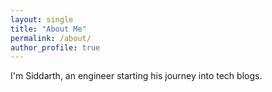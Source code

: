```yaml
---
layout: single
title: "About Me"
permalink: /about/
author_profile: true
---
```


I'm Siddarth, an engineer starting his journey into tech blogs.
